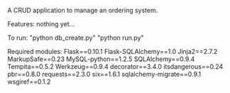 A CRUD application to manage an ordering system. 

Features:
nothing yet...

To run:
"python db_create.py"
"python run.py"



Required modules:
Flask==0.10.1
Flask-SQLAlchemy==1.0
Jinja2==2.7.2
MarkupSafe==0.23
MySQL-python==1.2.5
SQLAlchemy==0.9.4
Tempita==0.5.2
Werkzeug==0.9.4
decorator==3.4.0
itsdangerous==0.24
pbr==0.8.0
requests==2.3.0
six==1.6.1
sqlalchemy-migrate==0.9.1
wsgiref==0.1.2



